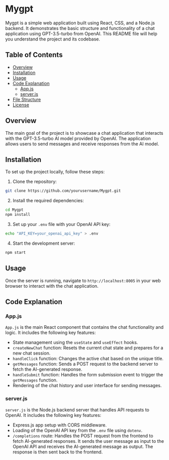 # Mygpt

Mygpt is a simple web application built using React, CSS, and a Node.js backend. It demonstrates the basic structure and functionality of a chat application using GPT-3.5-turbo from OpenAI. This README file will help you understand the project and its codebase.

## Table of Contents

- [Overview](#overview)
- [Installation](#installation)
- [Usage](#usage)
- [Code Explanation](#code-explanation)
  - [App.js](#appjs)
  - [server.js](#serverjs)
- [File Structure](#file-structure)
- [License](#license)

## Overview

The main goal of the project is to showcase a chat application that interacts with the GPT-3.5-turbo AI model provided by OpenAI. The application allows users to send messages and receive responses from the AI model.

## Installation

To set up the project locally, follow these steps:

1. Clone the repository:

```bash
git clone https://github.com/yourusername/Mygpt.git
```
2. Install the required dependencies:

```bash
cd Mygpt
npm install
```

3. Set up your `.env` file with your OpenAI API key:

```bash
echo "API_KEY=your_openai_api_key" > .env
```

4. Start the development server:

```bash
npm start
```

## Usage

Once the server is running, navigate to `http://localhost:8005` in your web browser to interact with the chat application.

## Code Explanation

### App.js

`App.js` is the main React component that contains the chat functionality and logic. It includes the following key features:

- State management using the `useState` and `useEffect` hooks.
- `createNewChat` function: Resets the current chat state and prepares for a new chat session.
- `handleClick` function: Changes the active chat based on the unique title.
- `getMessages` function: Sends a POST request to the backend server to fetch the AI-generated response.
- `handleSubmit` function: Handles the form submission event to trigger the `getMessages` function.
- Rendering of the chat history and user interface for sending messages.

### server.js

`server.js` is the Node.js backend server that handles API requests to OpenAI. It includes the following key features:

- Express.js app setup with CORS middleware.
- Loading of the OpenAI API key from the `.env` file using `dotenv`.
- `/completions` route: Handles the POST request from the frontend to fetch AI-generated responses. It sends the user message as input to the OpenAI API and receives the AI-generated message as output. The response is then sent back to the frontend.


